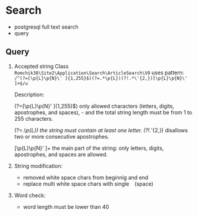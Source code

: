 # Search

- postgresql full text search
- query

## Query

1. Accepted string
    Class `Romchik38\Site2\Application\Search\ArticleSearch\VO` uses pattern:
    `/^(?=[\p{L}\p{N}\' ]{1,255}$)(?=.*\p{L})(?!.*\'{2,})[\p{L}\p{N}\' ]+$/u`

    Description:

    (?=[\p{L}\p{N}' ]{1,255}$)      only allowed characters (letters, digits, apostrophes, and  spaces), - and the total string length must be from 1 to 255 characters.

    (?=.*\p{L})                     the string must contain at least one letter.
    (?!.*'{2,})                     disallows two or more consecutive apostrophes.

    [\p{L}\p{N}' ]+                 the main part of the string: only letters, digits, apostrophes, and spaces are allowed.

2. String modification:
    - removed white space chars from beginnig and end
    - replace multi white space chars with single ` ` (space)

3. Word check:
    - word length must be lower than 40
  